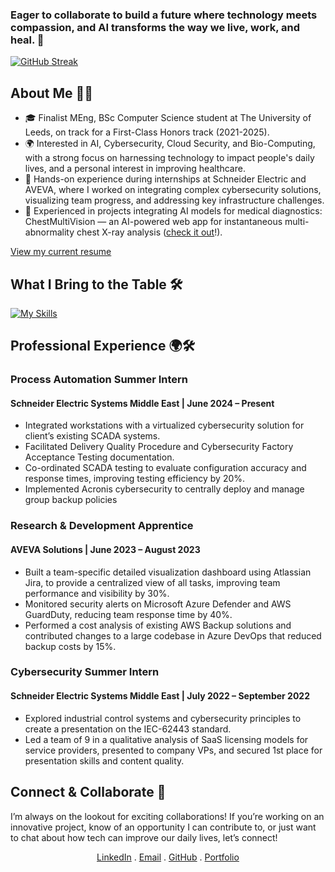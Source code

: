 ### Eager to collaborate to build a future where technology meets compassion, and AI transforms the way we live, work, and heal. 💙
[![GitHub Streak](https://streak-stats.demolab.com/?user=Vindhyaa-Saravanan&theme=dark)](https://git.io/streak-stats)

## About Me 🧠💡
- 🎓 Finalist MEng, BSc Computer Science student at The University of Leeds, on track for a First-Class Honors track (2021-2025).
- 🌍 Interested in AI, Cybersecurity, Cloud Security, and Bio-Computing, with a strong focus on harnessing technology to impact people's daily lives, and a personal interest in improving healthcare.
- 💼 Hands-on experience during internships at Schneider Electric and AVEVA, where I worked on integrating complex cybersecurity solutions, visualizing team progress, and addressing key infrastructure challenges.
- 🧬 Experienced in projects integrating AI models for medical diagnostics: ChestMultiVision — an AI-powered web app for instantaneous multi-abnormality chest X-ray analysis (<a href="https://chestmultivision.streamlit.app/">check it out</a>!).

[View my current resume](https://github.com/Vindhyaa-Saravanan/Vindhyaa-Saravanan/resume.pdf)

## What I Bring to the Table 🛠️
[![My Skills](https://skillicons.dev/icons?i=py,java,html,css,js,c,tensorflow,github,visualstudio,sqlite,nodejs,nextjs,materialui,react,tailwind,aws,azure)](https://skillicons.dev)

## Professional Experience 🌍🛠️

### Process Automation Summer Intern  
#### Schneider Electric Systems Middle East | June 2024 – Present
- Integrated workstations with a virtualized cybersecurity solution for client’s existing SCADA systems.
- Facilitated Delivery Quality Procedure and Cybersecurity Factory Acceptance Testing documentation.
- Co-ordinated SCADA testing to evaluate configuration accuracy and response times, improving testing efficiency by 20%.
- Implemented Acronis cybersecurity to centrally deploy and manage group backup policies

### Research & Development Apprentice
#### AVEVA Solutions | June 2023 – August 2023
- Built a team-specific detailed visualization dashboard using Atlassian Jira, to provide a centralized view of all tasks,
improving team performance and visibility by 30%.
- Monitored security alerts on Microsoft Azure Defender and AWS GuardDuty, reducing team response time by 40%.
- Performed a cost analysis of existing AWS Backup solutions and contributed changes to a large codebase in Azure DevOps
that reduced backup costs by 15%.

### Cybersecurity Summer Intern
#### Schneider Electric Systems Middle East | July 2022 – September 2022
- Explored industrial control systems and cybersecurity principles to create a presentation on the IEC-62443 standard.
- Led a team of 9 in a qualitative analysis of SaaS licensing models for service providers, presented to company VPs, and
secured 1st place for presentation skills and content quality.

## Connect & Collaborate 🤝
I’m always on the lookout for exciting collaborations! If you’re working on an innovative project, know of an opportunity I can contribute to, or just want to chat about how tech can improve our daily lives, let’s connect!

<p align="center">
    <a href="https://www.linkedin.com/in/vindhyaa-saravanan/" alt="Linkedin">LinkedIn</a> . 
    <a href="mailto:vindhyaa.saravanan@yahoo.in" alt="email">Email</a> . 
    <a href="https://github.com/Vindhyaa-Saravanan/" alt="GitHub">GitHub</a> . 
    <a href="https://vindhyaa-saravanan.my.canva.site" alt="My Portfolio">Portfolio</a>
  </p>

<!--
**Vindhyaa-Saravanan/Vindhyaa-Saravanan** is a ✨ _special_ ✨ repository because its `README.md` (this file) appears on your GitHub profile.

Here are some ideas to get you started:

- 🔭 I’m currently working on ...
- 🌱 I’m currently learning ...
- 👯 I’m looking to collaborate on ...
- 🤔 I’m looking for help with ...
- 💬 Ask me about ...
- 📫 How to reach me: ...
- 😄 Pronouns: ...
- ⚡ Fun fact: ...
-->

